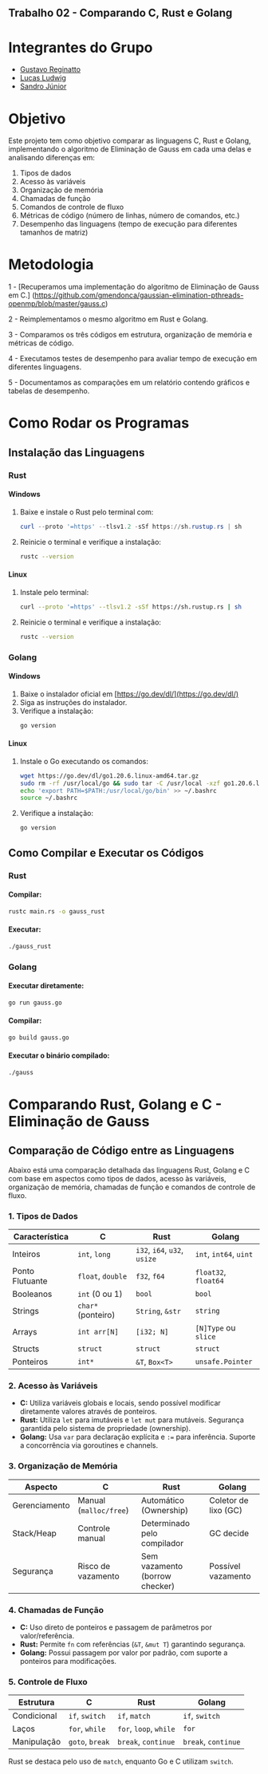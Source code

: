 ## Trabalho 02 - Comparando C, Rust e Golang

# Integrantes do Grupo

- [Gustavo Reginatto](https://github.com/GReginatto)
- [Lucas Ludwig](https://github.com/lucas26042002)
- [Sandro Júnior](https://github.com/SandJunior)

# Objetivo

Este projeto tem como objetivo comparar as linguagens C, Rust e Golang, implementando o algoritmo de Eliminação de Gauss em cada uma delas e analisando diferenças em:
1. Tipos de dados
2. Acesso às variáveis
3. Organização de memória
4. Chamadas de função
5. Comandos de controle de fluxo
6. Métricas de código (número de linhas, número de comandos, etc.)
7. Desempenho das linguagens (tempo de execução para diferentes tamanhos de matriz)

# Metodologia

1 - [Recuperamos uma implementação do algoritmo de Eliminação de Gauss em C.] (https://github.com/gmendonca/gaussian-elimination-pthreads-openmp/blob/master/gauss.c)

2 - Reimplementamos o mesmo algoritmo em Rust e Golang.

3 - Comparamos os três códigos em estrutura, organização de memória e métricas de código.

4 - Executamos testes de desempenho para avaliar tempo de execução em diferentes linguagens.

5 - Documentamos as comparações em um relatório contendo gráficos e tabelas de desempenho.

# Como Rodar os Programas

## Instalação das Linguagens

### **Rust**

#### **Windows**
1. Baixe e instale o Rust pelo terminal com:
   ```powershell
   curl --proto '=https' --tlsv1.2 -sSf https://sh.rustup.rs | sh
   ```
2. Reinicie o terminal e verifique a instalação:
   ```sh
   rustc --version
   ```

#### **Linux**
1. Instale pelo terminal:
   ```sh
   curl --proto '=https' --tlsv1.2 -sSf https://sh.rustup.rs | sh
   ```
2. Reinicie o terminal e verifique a instalação:
   ```sh
   rustc --version
   ```

### **Golang**

#### **Windows**
1. Baixe o instalador oficial em [https://go.dev/dl/](https://go.dev/dl/)
2. Siga as instruções do instalador.
3. Verifique a instalação:
   ```sh
   go version
   ```

#### **Linux**
1. Instale o Go executando os comandos:
   ```sh
   wget https://go.dev/dl/go1.20.6.linux-amd64.tar.gz
   sudo rm -rf /usr/local/go && sudo tar -C /usr/local -xzf go1.20.6.linux-amd64.tar.gz
   echo 'export PATH=$PATH:/usr/local/go/bin' >> ~/.bashrc
   source ~/.bashrc
   ```
2. Verifique a instalação:
   ```sh
   go version
   ```

## Como Compilar e Executar os Códigos

### **Rust**

#### **Compilar**:
```sh
rustc main.rs -o gauss_rust
```

#### **Executar**:
```sh
./gauss_rust
```

### **Golang**

#### **Executar diretamente**:
```sh
go run gauss.go
```

#### **Compilar**:
```sh
go build gauss.go
```

#### **Executar o binário compilado**:
```sh
./gauss
```

# Comparando Rust, Golang e C - Eliminação de Gauss

## Comparação de Código entre as Linguagens

Abaixo está uma comparação detalhada das linguagens Rust, Golang e C com base em aspectos como tipos de dados, acesso às variáveis, organização de memória, chamadas de função e comandos de controle de fluxo.

### 1. Tipos de Dados

| Característica   | C                   | Rust               | Golang            |
|-----------------|---------------------|--------------------|-------------------|
| Inteiros        | `int`, `long`       | `i32`, `i64`, `u32`, `usize` | `int`, `int64`, `uint` |
| Ponto Flutuante | `float`, `double`   | `f32`, `f64`       | `float32`, `float64` |
| Booleanos       | `int` (0 ou 1)      | `bool`             | `bool`             |
| Strings        | `char*` (ponteiro)   | `String`, `&str`   | `string`          |
| Arrays         | `int arr[N]`        | `[i32; N]`         | `[N]Type` ou `slice` |
| Structs        | `struct`            | `struct`           | `struct`          |
| Ponteiros      | `int*`              | `&T`, `Box<T>`     | `unsafe.Pointer`  |

### 2. Acesso às Variáveis

- **C:** Utiliza variáveis globais e locais, sendo possível modificar diretamente valores através de ponteiros.
- **Rust:** Utiliza `let` para imutáveis e `let mut` para mutáveis. Segurança garantida pelo sistema de propriedade (ownership).
- **Golang:** Usa `var` para declaração explícita e `:=` para inferência. Suporte a concorrência via goroutines e channels.

### 3. Organização de Memória

| Aspecto         | C                     | Rust                 | Golang               |
|----------------|----------------------|----------------------|----------------------|
| Gerenciamento  | Manual (`malloc/free`) | Automático (Ownership) | Coletor de lixo (GC) |
| Stack/Heap     | Controle manual       | Determinado pelo compilador | GC decide           |
| Segurança      | Risco de vazamento    | Sem vazamento (borrow checker) | Possível vazamento |

### 4. Chamadas de Função

- **C:** Uso direto de ponteiros e passagem de parâmetros por valor/referência.
- **Rust:** Permite `fn` com referências (`&T`, `&mut T`) garantindo segurança.
- **Golang:** Possui passagem por valor por padrão, com suporte a ponteiros para modificações.

### 5. Controle de Fluxo

| Estrutura       | C               | Rust            | Golang          |
|---------------|----------------|---------------|---------------|
| Condicional  | `if`, `switch`   | `if`, `match` | `if`, `switch` |
| Laços        | `for`, `while`   | `for`, `loop`, `while` | `for` |
| Manipulação  | `goto`, `break`  | `break`, `continue` | `break`, `continue` |

Rust se destaca pelo uso de `match`, enquanto Go e C utilizam `switch`.
